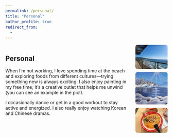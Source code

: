 ```yaml
---
permalink: /personal/
title: "Personal"
author_profile: true
redirect_from: 
  - 
---
```

<!-- 
<img src="https://github.com/anan-123/anan-123.github.io/blob/master/images/beach.jpg?raw=true" align="right">
<img src="https://github.com/anan-123/anan-123.github.io/blob/master/images/painting.jpg?raw=true" align="right">
<img src="https://github.com/anan-123/anan-123.github.io/blob/master/images/ramen.jpg?raw=true" align="right">

When I’m not working, I love spending time at the beach and exploring foods from different cultures—trying something new is always exciting. I also enjoy painting in my free time; it’s a creative outlet that helps me unwind (you can see an example in the pic!). 

I occasionally dance or get in a good workout to stay active and energized. I also really enjoy watching Korean and Chinese dramas. -->
<!-- <p align="left">
When I’m not working, I love spending time at the beach and exploring foods from different cultures—trying something new is always exciting. I also enjoy painting in my free time; it’s a creative outlet that helps me unwind (you can see an example in the pic!).<br><br>
I occasionally dance or get in a good workout to stay active and energized. I also really enjoy watching Korean and Chinese dramas.
</p>

<p align="right">
<img src="https://github.com/anan-123/anan-123.github.io/blob/master/images/beach.jpg?raw=true" width="100">
<img src="https://github.com/anan-123/anan-123.github.io/blob/master/images/painting.jpg?raw=true" width="100">
<img src="https://github.com/anan-123/anan-123.github.io/blob/master/images/ramen.jpg?raw=true" width="100">
</p> -->
<div style="display: flex; align-items: flex-start; justify-content: space-between;">
  <div style="flex: 1;">
    <h2>Personal</h2>
    <p>
      When I’m not working, I love spending time at the beach and exploring foods from different cultures—trying something new is always exciting. I also enjoy painting in my free time; it’s a creative outlet that helps me unwind (you can see an example in the pic!).
    </p>
    <p>
      I occasionally dance or get in a good workout to stay active and energized. I also really enjoy watching Korean and Chinese dramas.
    </p>
  </div>
  <div style="display: flex; flex-direction: column; gap: 10px; margin-left: 20px;">
    <img src="https://github.com/anan-123/anan-123.github.io/blob/master/images/beach.jpg?raw=true" width="100" style="border-radius: 6px;">
    <img src="https://github.com/anan-123/anan-123.github.io/blob/master/images/painting.jpg?raw=true" width="100" style="border-radius: 6px;">
    <img src="https://github.com/anan-123/anan-123.github.io/blob/master/images/ramen.jpg?raw=true" width="100" style="border-radius: 6px;">
  </div>
</div>
